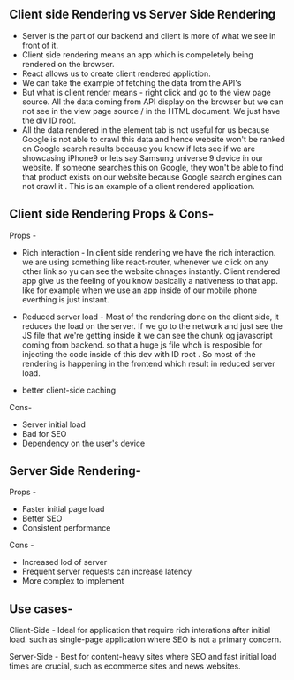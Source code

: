 Client side Rendering vs Server Side Rendering
------------------------------------------------

* Server is the part of our backend and client is more of what we see in front of it.
* Client side rendering means an app which is compeletely being rendered on the browser.
* React allows us to create client rendered appliction.
* We can take the example of fetching the data from the API's
* But what is client render means - right click and go to the view page source. All the data coming from API display on the browser but we can not see in the view page source / in the HTML document. We just have the div ID root.
* All the data rendered in the element tab is not useful for us because Google is not able to crawl this data and hence website won't be ranked on Google search results because you know if lets see if we are showcasing iPhone9 or lets say Samsung universe 9 device in our website. If someone searches this on Google, they won't be able to find that product exists on our website because Google search engines can not crawl it . This is an example of a client rendered application.

Client side Rendering Props & Cons-
------------------------------------
Props - 
* Rich interaction - 
In client side rendering we have the rich interaction. we are using something like react-router, whenever we click on any other link so yu can see the website chnages instantly. Client rendered app give us the feeling of you know basically a nativeness to that app. 
like for example when we use an app inside of our mobile phone everthing is just instant.

* Reduced server load -
Most of the rendering done on the client side, it reduces the load on the server. 
If we go to the network and just see the JS file that we're getting inside it we can see the chunk og javascript coming from backend. so that a huge js file whch is resposible for injecting the code inside of this dev with ID root . So most of the rendering is happening in the frontend which result in reduced server load.

* better client-side caching

Cons-
* Server initial load
* Bad for SEO
* Dependency on the user's device

Server Side Rendering-
-------------------------
Props -
* Faster initial page load
* Better SEO
* Consistent performance

Cons -
* Increased lod of server
* Frequent server requests can increase latency
* More complex to implement 

Use cases- 
------------
Client-Side - Ideal for application that require rich interations after initial load. such as single-page application where SEO is not a primary concern.

Server-Side - Best for content-heavy sites where SEO and fast initial load times are crucial, such as ecommerce sites and news websites.




